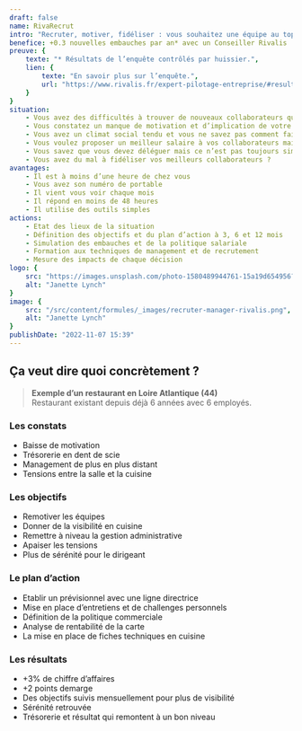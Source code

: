 ```yaml
---
draft: false
name: RivaRecrut
intro: "Recruter, motiver, fidéliser : vous souhaitez une équipe au top rapidement ?"
benefice: +0.3 nouvelles embauches par an* avec un Conseiller Rivalis
preuve: {
    texte: "* Résultats de l’enquête contrôlés par huissier.",
    lien: {
        texte: "En savoir plus sur l’enquête.",
        url: "https://www.rivalis.fr/expert-pilotage-entreprise/#resultats-pilotage-rivalis"
    }
}
situation:
    - Vous avez des difficultés à trouver de nouveaux collaborateurs qualifiés ?
    - Vous constatez un manque de motivation et d’implication de votre équipe ?
    - Vous avez un climat social tendu et vous ne savez pas comment faire ?
    - Vous voulez proposer un meilleur salaire à vos collaborateurs mais en avez-vous les moyens ?
    - Vous savez que vous devez déléguer mais ce n’est pas toujours simple ?
    - Vous avez du mal à fidéliser vos meilleurs collaborateurs ?
avantages:
    - Il est à moins d’une heure de chez vous
    - Vous avez son numéro de portable
    - Il vient vous voir chaque mois
    - Il répond en moins de 48 heures
    - Il utilise des outils simples
actions:
    - Etat des lieux de la situation
    - Définition des objectifs et du plan d’action à 3, 6 et 12 mois
    - Simulation des embauches et de la politique salariale
    - Formation aux techniques de management et de recrutement
    - Mesure des impacts de chaque décision
logo: {
    src: "https://images.unsplash.com/photo-1580489944761-15a19d654956?&fit=crop&w=280",
    alt: "Janette Lynch"
}
image: {
    src: "/src/content/formules/_images/recruter-manager-rivalis.png",
    alt: "Janette Lynch"
}
publishDate: "2022-11-07 15:39"
---
```


##  Ça veut dire quoi concrètement ?

> **Exemple d’un restaurant en Loire Atlantique (44)**  
> Restaurant existant depuis déjà 6 années avec 6 employés.

### Les constats
- Baisse de motivation
- Trésorerie en dent de scie
- Management de plus en plus distant
- Tensions entre la salle et la cuisine

### Les objectifs
- Remotiver les équipes
- Donner de la visibilité en cuisine
- Remettre à niveau la gestion administrative
- Apaiser les tensions
- Plus de sérénité pour le dirigeant

### Le plan d’action
- Etablir un prévisionnel avec une ligne directrice
- Mise en place d’entretiens et de challenges personnels
- Définition de la politique commerciale
- Analyse de rentabilité de la carte
- La mise en place de fiches techniques en cuisine

### Les résultats
- +3% de chiffre d’affaires
- +2 points demarge
- Des objectifs suivis mensuellement pour plus de visibilité
- Sérénité retrouvée
- Trésorerie et résultat qui remontent à un bon niveau

